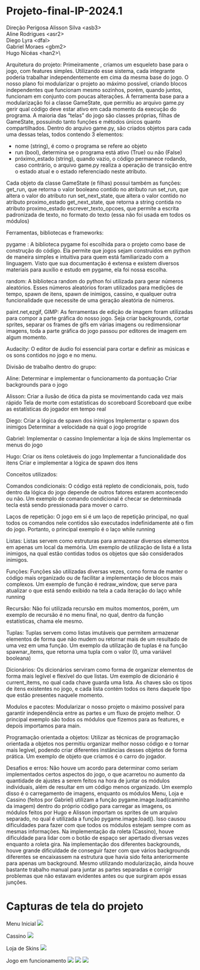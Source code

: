 # Projeto-final-IP-2024.1

Direção Perigosa
Alisson Silva \<asb3>\
Aline Rodrigues \<asr2>\
Diego Lyra \<dfal>\
Gabriel Moraes \<gbm2>\
Hugo Nicéas \<han2>\

Arquitetura do projeto:
Primeiramente , criamos um esqueleto base para o jogo, com features simples. Utilizando esse sistema, cada integrante poderia trabalhar independentemente em cima da mesma base do jogo. O nosso plano foi modularizar o projeto ao máximo possível, criando blocos independentes que funcionam mesmo sozinhos, porém, quando juntos, funcionam em conjunto com poucas alterações.
A ferramenta base para a modularização foi a classe GameState, que permitiu ao arquivo game.py gerir qual código deve estar ativo em cada momento da execução do programa. A maioria das “telas” do jogo são classes próprias, filhas de GameState, possuindo tanto funções e métodos únicos quanto compartilhados. Dentro do arquivo game.py, são criados objetos para cada uma dessas telas, todos contendo 3 elementos:
- nome (string), é como o programa se refere ao objeto
- run (bool), determina se o programa está ativo (True) ou não (False)
- próximo_estado (string), quando vazio, o código permanece rodando, caso contrário, o arquivo game.py realiza a operação de transição entre o estado atual e o estado referenciado neste atributo.

Cada objeto da classe GameState (e filhas) possui também as funções:
get_run, que retorna o valor booleano contido no atributo run
set_run, que altera o valor do atributo run
set_next_state, que altera o valor contido no atributo proximo_estado
get_next_state, que retorna a string contida no atributo proximo_estado
escrever_texto_opcoes, que permite a escrita padronizada de texto, no formato do texto (essa não foi usada em todos os módulos)

Ferramentas, bibliotecas e frameworks:

pygame : A biblioteca pygame foi escolhida para o projeto como base de construção do código. Ela permite que jogos sejam construídos em python de maneira simples e intuitiva para quem está familiarizado com a linguagem. Visto que sua documentação é extensa e existem diversos materiais para auxílio e estudo em pygame, ela foi nossa escolha.

random: A biblioteca random do python foi utilizada para gerar números aleatórios. Esses números aleatórios foram utilizados para medições de tempo, spawn de itens, spawn de inimigos, cassino, e qualquer outra funcionalidade que necessite de uma geração aleatória de números.


paint.net,ezgif, GIMP: As ferramentas de edição de imagem foram utilizadas para compor a parte gráfica do nosso jogo. Seja criar backgrounds, cortar sprites, separar os frames de gifs em várias imagens ou redimensionar imagens, toda a parte gráfica do jogo passou por editores de imagem em algum momento.

Audacity: O editor de áudio foi essencial para cortar e definir as músicas e os sons contidos no jogo e no menu. 


Divisão de trabalho dentro do grupo:

Aline:
Determinar e implementar o funcionamento da pontuação
Criar backgrounds para o jogo


Alisson:
Criar a ilusão de ótica da pista se movimentando cada vez mais rápido
Tela de morte com estatísticas do scoreboard
Scoreboard que exibe as estatísticas do jogador em tempo real

Diego:
Criar a lógica de spawn dos inimigos
Implementar o spawn dos inimigos
Determinar a velocidade na qual o jogo progride

Gabriel:
Implementar o cassino
Implementar a loja de skins
Implementar os menus do jogo

Hugo:
Criar os itens coletáveis do jogo
Implementar a funcionalidade dos itens
Criar e implementar a lógica de spawn dos itens


Conceitos utilizados:

Comandos condicionais:
O código está repleto de condicionais, pois, tudo dentro da lógica do jogo depende de outros fatores estarem acontecendo ou não. Um exemplo de comando condicional é checar se determinada tecla está sendo pressionada para mover o carro.

Laços de repetição:
O jogo em si é um laço de repetição principal, no qual todos os comandos nele contidos são executados indefinidamente até o fim do jogo. Portanto, o principal exemplo é o laço while running

Listas:
Listas servem como estruturas para armazenar diversos elementos em apenas um local da memória. Um exemplo de utilização de lista é a lista inimigos, na qual estão contidas todos os objetos que são considerados inimigos.

Funções:
Funções são utilizadas diversas vezes, como forma de manter o código mais organizado ou de facilitar a implementação de blocos mais complexos. Um exemplo de função é redraw_window, que serve para atualizar o que está sendo exibido na tela a cada iteração do laço while running

Recursão:
Não foi utilizada recursão em muitos momentos, porém, um exemplo de recursão é no menu final, no qual, dentro da função estatísticas, chama ele mesmo.

Tuplas:
Tuplas servem como listas imutáveis que permitem armazenar elementos de forma que não mudem ou retornar mais de um resultado de uma vez em uma função. Um exemplo da utilização de tuplas é na função spawnar_items, que retorna uma tupla com o valor (0, uma variável booleana)

Dicionários:
Os dicionários serviram como forma de organizar elementos de forma mais legível e flexível do que listas. Um exemplo de dicionário é current_items, no qual cada chave guarda uma lista. As chaves são os tipos de itens existentes no jogo, e cada lista contém todos os itens daquele tipo que estão presentes naquele momento.


Modulos e pacotes:
Modularizar o nosso projeto o máximo possível para garantir independência entre as partes e um fluxo de projeto melhor. O principal exemplo são todos os módulos que fizemos para as features, e depois importamos para main.

Programação orientada a objetos:
Utilizar as técnicas de programação orientada a objetos nos permitiu organizar melhor nosso código e o tornar mais legível, podendo criar diferentes instâncias desses objetos de forma prática. Um exemplo de objeto que criamos é o carro do jogador.

Desafios e erros:
Não houve um acordo para determinar como seriam implementados certos aspectos do jogo, o que acarretou no aumento da quantidade de ajustes a serem feitos na hora de juntar os módulos individuais, além de resultar em um código menos organizado.
Um exemplo disso é o carregamento de imagens, enquanto os módulos Menu, Loja e Cassino (feitos por Gabriel) utilizam a função pygame.image.load(caminho da imagem) dentro do próprio código para carregar as imagens, os módulos feitos por Hugo e Alisson importam os sprites de um arquivo separado, no qual é utilizada a função pygame.image.load(). Isso causou  dificuldades para fazer com que todos os módulos estejam sempre com as mesmas informações.
Na implementação da roleta (Cassino), houve dificuldade para lidar com o botão de espaço ser apertado diversas vezes enquanto a roleta gira.
Na implementação dos diferentes backgrounds, houve grande dificuldade de conseguir fazer com que vários backgrounds diferentes se encaixassem na estrutura que havia sido feita anteriormente para apenas um background.
Mesmo utilizando modularização, ainda houve bastante trabalho manual para juntar as partes separadas e corrigir problemas que não estavam evidentes antes ou que surgiram após essas junções.

# Capturas de tela do projeto
Menu Inicial
<img src="/assets/Screenshot_19.png">

Cassino
<img src="/assets/Screenshot_20.png">

Loja de Skins
<img src="/assets/Screenshot_21.png">

Jogo em funcionamento
<img src="/assets/Screenshot_22.png">
<img src="/assets/Screenshot_23.png">
<img src="/assets/Screenshot_24.png">
